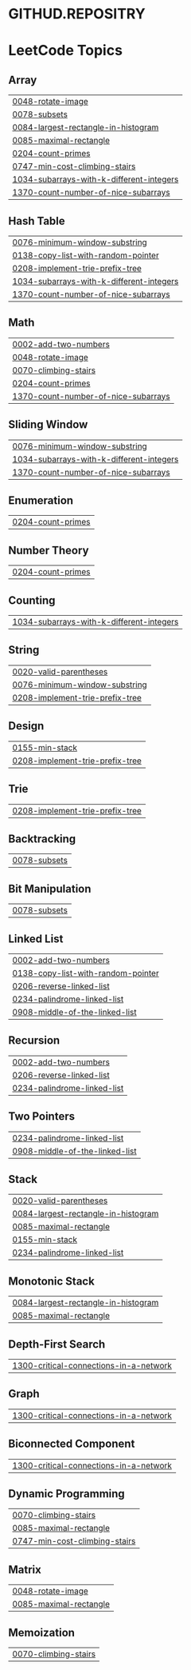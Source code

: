 # GITHUD.REPOSITRY
<!---LeetCode Topics Start-->
# LeetCode Topics
## Array
|  |
| ------- |
| [0048-rotate-image](https://github.com/DAYHARIKA/LEETCODE-and-GFG-CODES/tree/master/0048-rotate-image) |
| [0078-subsets](https://github.com/DAYHARIKA/LEETCODE-and-GFG-CODES/tree/master/0078-subsets) |
| [0084-largest-rectangle-in-histogram](https://github.com/DAYHARIKA/LEETCODE-and-GFG-CODES/tree/master/0084-largest-rectangle-in-histogram) |
| [0085-maximal-rectangle](https://github.com/DAYHARIKA/LEETCODE-and-GFG-CODES/tree/master/0085-maximal-rectangle) |
| [0204-count-primes](https://github.com/DAYHARIKA/LEETCODE-and-GFG-CODES/tree/master/0204-count-primes) |
| [0747-min-cost-climbing-stairs](https://github.com/DAYHARIKA/LEETCODE-and-GFG-CODES/tree/master/0747-min-cost-climbing-stairs) |
| [1034-subarrays-with-k-different-integers](https://github.com/DAYHARIKA/LEETCODE-and-GFG-CODES/tree/master/1034-subarrays-with-k-different-integers) |
| [1370-count-number-of-nice-subarrays](https://github.com/DAYHARIKA/LEETCODE-and-GFG-CODES/tree/master/1370-count-number-of-nice-subarrays) |
## Hash Table
|  |
| ------- |
| [0076-minimum-window-substring](https://github.com/DAYHARIKA/LEETCODE-and-GFG-CODES/tree/master/0076-minimum-window-substring) |
| [0138-copy-list-with-random-pointer](https://github.com/DAYHARIKA/LEETCODE-and-GFG-CODES/tree/master/0138-copy-list-with-random-pointer) |
| [0208-implement-trie-prefix-tree](https://github.com/DAYHARIKA/LEETCODE-and-GFG-CODES/tree/master/0208-implement-trie-prefix-tree) |
| [1034-subarrays-with-k-different-integers](https://github.com/DAYHARIKA/LEETCODE-and-GFG-CODES/tree/master/1034-subarrays-with-k-different-integers) |
| [1370-count-number-of-nice-subarrays](https://github.com/DAYHARIKA/LEETCODE-and-GFG-CODES/tree/master/1370-count-number-of-nice-subarrays) |
## Math
|  |
| ------- |
| [0002-add-two-numbers](https://github.com/DAYHARIKA/LEETCODE-and-GFG-CODES/tree/master/0002-add-two-numbers) |
| [0048-rotate-image](https://github.com/DAYHARIKA/LEETCODE-and-GFG-CODES/tree/master/0048-rotate-image) |
| [0070-climbing-stairs](https://github.com/DAYHARIKA/LEETCODE-and-GFG-CODES/tree/master/0070-climbing-stairs) |
| [0204-count-primes](https://github.com/DAYHARIKA/LEETCODE-and-GFG-CODES/tree/master/0204-count-primes) |
| [1370-count-number-of-nice-subarrays](https://github.com/DAYHARIKA/LEETCODE-and-GFG-CODES/tree/master/1370-count-number-of-nice-subarrays) |
## Sliding Window
|  |
| ------- |
| [0076-minimum-window-substring](https://github.com/DAYHARIKA/LEETCODE-and-GFG-CODES/tree/master/0076-minimum-window-substring) |
| [1034-subarrays-with-k-different-integers](https://github.com/DAYHARIKA/LEETCODE-and-GFG-CODES/tree/master/1034-subarrays-with-k-different-integers) |
| [1370-count-number-of-nice-subarrays](https://github.com/DAYHARIKA/LEETCODE-and-GFG-CODES/tree/master/1370-count-number-of-nice-subarrays) |
## Enumeration
|  |
| ------- |
| [0204-count-primes](https://github.com/DAYHARIKA/LEETCODE-and-GFG-CODES/tree/master/0204-count-primes) |
## Number Theory
|  |
| ------- |
| [0204-count-primes](https://github.com/DAYHARIKA/LEETCODE-and-GFG-CODES/tree/master/0204-count-primes) |
## Counting
|  |
| ------- |
| [1034-subarrays-with-k-different-integers](https://github.com/DAYHARIKA/LEETCODE-and-GFG-CODES/tree/master/1034-subarrays-with-k-different-integers) |
## String
|  |
| ------- |
| [0020-valid-parentheses](https://github.com/DAYHARIKA/LEETCODE-and-GFG-CODES/tree/master/0020-valid-parentheses) |
| [0076-minimum-window-substring](https://github.com/DAYHARIKA/LEETCODE-and-GFG-CODES/tree/master/0076-minimum-window-substring) |
| [0208-implement-trie-prefix-tree](https://github.com/DAYHARIKA/LEETCODE-and-GFG-CODES/tree/master/0208-implement-trie-prefix-tree) |
## Design
|  |
| ------- |
| [0155-min-stack](https://github.com/DAYHARIKA/LEETCODE-and-GFG-CODES/tree/master/0155-min-stack) |
| [0208-implement-trie-prefix-tree](https://github.com/DAYHARIKA/LEETCODE-and-GFG-CODES/tree/master/0208-implement-trie-prefix-tree) |
## Trie
|  |
| ------- |
| [0208-implement-trie-prefix-tree](https://github.com/DAYHARIKA/LEETCODE-and-GFG-CODES/tree/master/0208-implement-trie-prefix-tree) |
## Backtracking
|  |
| ------- |
| [0078-subsets](https://github.com/DAYHARIKA/LEETCODE-and-GFG-CODES/tree/master/0078-subsets) |
## Bit Manipulation
|  |
| ------- |
| [0078-subsets](https://github.com/DAYHARIKA/LEETCODE-and-GFG-CODES/tree/master/0078-subsets) |
## Linked List
|  |
| ------- |
| [0002-add-two-numbers](https://github.com/DAYHARIKA/LEETCODE-and-GFG-CODES/tree/master/0002-add-two-numbers) |
| [0138-copy-list-with-random-pointer](https://github.com/DAYHARIKA/LEETCODE-and-GFG-CODES/tree/master/0138-copy-list-with-random-pointer) |
| [0206-reverse-linked-list](https://github.com/DAYHARIKA/LEETCODE-and-GFG-CODES/tree/master/0206-reverse-linked-list) |
| [0234-palindrome-linked-list](https://github.com/DAYHARIKA/LEETCODE-and-GFG-CODES/tree/master/0234-palindrome-linked-list) |
| [0908-middle-of-the-linked-list](https://github.com/DAYHARIKA/LEETCODE-and-GFG-CODES/tree/master/0908-middle-of-the-linked-list) |
## Recursion
|  |
| ------- |
| [0002-add-two-numbers](https://github.com/DAYHARIKA/LEETCODE-and-GFG-CODES/tree/master/0002-add-two-numbers) |
| [0206-reverse-linked-list](https://github.com/DAYHARIKA/LEETCODE-and-GFG-CODES/tree/master/0206-reverse-linked-list) |
| [0234-palindrome-linked-list](https://github.com/DAYHARIKA/LEETCODE-and-GFG-CODES/tree/master/0234-palindrome-linked-list) |
## Two Pointers
|  |
| ------- |
| [0234-palindrome-linked-list](https://github.com/DAYHARIKA/LEETCODE-and-GFG-CODES/tree/master/0234-palindrome-linked-list) |
| [0908-middle-of-the-linked-list](https://github.com/DAYHARIKA/LEETCODE-and-GFG-CODES/tree/master/0908-middle-of-the-linked-list) |
## Stack
|  |
| ------- |
| [0020-valid-parentheses](https://github.com/DAYHARIKA/LEETCODE-and-GFG-CODES/tree/master/0020-valid-parentheses) |
| [0084-largest-rectangle-in-histogram](https://github.com/DAYHARIKA/LEETCODE-and-GFG-CODES/tree/master/0084-largest-rectangle-in-histogram) |
| [0085-maximal-rectangle](https://github.com/DAYHARIKA/LEETCODE-and-GFG-CODES/tree/master/0085-maximal-rectangle) |
| [0155-min-stack](https://github.com/DAYHARIKA/LEETCODE-and-GFG-CODES/tree/master/0155-min-stack) |
| [0234-palindrome-linked-list](https://github.com/DAYHARIKA/LEETCODE-and-GFG-CODES/tree/master/0234-palindrome-linked-list) |
## Monotonic Stack
|  |
| ------- |
| [0084-largest-rectangle-in-histogram](https://github.com/DAYHARIKA/LEETCODE-and-GFG-CODES/tree/master/0084-largest-rectangle-in-histogram) |
| [0085-maximal-rectangle](https://github.com/DAYHARIKA/LEETCODE-and-GFG-CODES/tree/master/0085-maximal-rectangle) |
## Depth-First Search
|  |
| ------- |
| [1300-critical-connections-in-a-network](https://github.com/DAYHARIKA/LEETCODE-and-GFG-CODES/tree/master/1300-critical-connections-in-a-network) |
## Graph
|  |
| ------- |
| [1300-critical-connections-in-a-network](https://github.com/DAYHARIKA/LEETCODE-and-GFG-CODES/tree/master/1300-critical-connections-in-a-network) |
## Biconnected Component
|  |
| ------- |
| [1300-critical-connections-in-a-network](https://github.com/DAYHARIKA/LEETCODE-and-GFG-CODES/tree/master/1300-critical-connections-in-a-network) |
## Dynamic Programming
|  |
| ------- |
| [0070-climbing-stairs](https://github.com/DAYHARIKA/LEETCODE-and-GFG-CODES/tree/master/0070-climbing-stairs) |
| [0085-maximal-rectangle](https://github.com/DAYHARIKA/LEETCODE-and-GFG-CODES/tree/master/0085-maximal-rectangle) |
| [0747-min-cost-climbing-stairs](https://github.com/DAYHARIKA/LEETCODE-and-GFG-CODES/tree/master/0747-min-cost-climbing-stairs) |
## Matrix
|  |
| ------- |
| [0048-rotate-image](https://github.com/DAYHARIKA/LEETCODE-and-GFG-CODES/tree/master/0048-rotate-image) |
| [0085-maximal-rectangle](https://github.com/DAYHARIKA/LEETCODE-and-GFG-CODES/tree/master/0085-maximal-rectangle) |
## Memoization
|  |
| ------- |
| [0070-climbing-stairs](https://github.com/DAYHARIKA/LEETCODE-and-GFG-CODES/tree/master/0070-climbing-stairs) |
<!---LeetCode Topics End-->